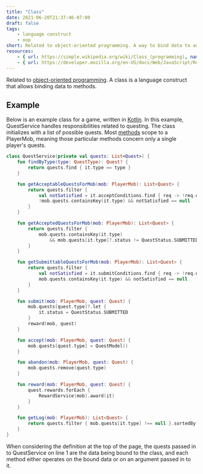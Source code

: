 ```yaml
---
title: "Class"
date: 2021-06-20T21:37:46-07:00
draft: false
tags:
    - language construct
    - oop
short: Related to object-oriented programming. A way to bind data to actions.
resources:
    - { url: https://simple.wikipedia.org/wiki/Class_(programming), name: Wikipedia }
    - { url: https://developer.mozilla.org/en-US/docs/Web/JavaScript/Reference/Classes, name: MDN }
---
```


Related to [object-oriented programming](/glossary/object-oriented-programming). A class is a language construct that allows binding data to methods.

## Example

Below is an example class for a game, written in [Kotlin](https://kotlinlang.org/). In this example, QuestService handles responsibilities related to questing. The class initializes with a list of possible quests. Most [methods](/glossary/method) scope to a PlayerMob, meaning those particular methods concern only a single player's quests.

```kotlin
class QuestService(private val quests: List<Quest>) {
    fun findByType(type: QuestType): Quest? {
        return quests.find { it.type == type }
    }

    fun getAcceptableQuestsForMob(mob: PlayerMob): List<Quest> {
        return quests.filter {
            val notSatisfied = it.acceptConditions.find { req -> !req.doesSatisfy(mob) }
            !mob.quests.containsKey(it.type) && notSatisfied == null
        }
    }

    fun getAcceptedQuestsForMob(mob: PlayerMob): List<Quest> {
        return quests.filter { 
            mob.quests.containsKey(it.type) 
                && mob.quests[it.type]?.status != QuestStatus.SUBMITTED 
        }
    }

    fun getSubmittableQuestsForMob(mob: PlayerMob): List<Quest> {
        return quests.filter {
            val notSatisfied = it.submitConditions.find { req -> !req.doesSatisfy(mob) }
            mob.quests.containsKey(it.type) && notSatisfied == null
        }
    }

    fun submit(mob: PlayerMob, quest: Quest) {
        mob.quests[quest.type]?.let {
            it.status = QuestStatus.SUBMITTED
        }
        reward(mob, quest)
    }

    fun accept(mob: PlayerMob, quest: Quest) {
        mob.quests[quest.type] = QuestModel()
    }

    fun abandon(mob: PlayerMob, quest: Quest) {
        mob.quests.remove(quest.type)
    }

    fun reward(mob: PlayerMob, quest: Quest) {
        quest.rewards.forEach {
            RewardService(mob).award(it)
        }
    }

    fun getLog(mob: PlayerMob): List<Quest> {
        return quests.filter { mob.quests[it.type] !== null }.sortedBy { it.level }
    }
}
```

When considering the definition at the top of the page, the quests passed in to QuestService on line 1 are the data being bound to the class, and each method either operates on the bound data or on an argument passed in to it.
